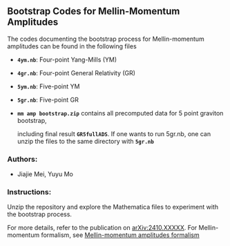 ## Bootstrap Codes for Mellin-Momentum Amplitudes

The codes documenting the bootstrap process for Mellin-momentum amplitudes can be found in the following files


- **`4ym.nb`**: Four-point Yang-Mills (YM)
- **`4gr.nb`**: Four-point General Relativity (GR)
- **`5ym.nb`**: Five-point YM
- **`5gr.nb`**: Five-point GR
- **`mm amp bootstrap.zip`** contains all precomputed data for 5 point graviton bootstrap,
  
  including final result  **`GR5fullADS`**. If one wants to run 5gr.nb, one can unzip the files to the same directory with **`5gr.nb`**
  
### Authors:
- Jiajie Mei, Yuyu Mo

### Instructions:
Unzip the repository and explore the Mathematica files to experiment with the bootstrap process.


For more details, refer to the publication on [arXiv:2410.XXXXX](#).
For Mellin-momentum formalism, see [Mellin-momentum amplitudes formalism](https://arxiv.org/pdf/2305.13894)
